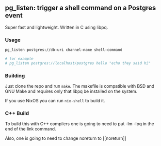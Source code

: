 ## pg_listen: trigger a shell command on a Postgres event

Super fast and lightweight. Written in C using libpq.

### Usage

```bash
pg_listen postgres://db-uri channel-name shell-command

# for example
# pg_listen postgres://localhost/postgres hello "echo they said hi"
```

### Building

Just clone the repo and run `make`. The makefile is compatible with BSD and GNU Make and requires only that libpq be installed on the system.

If you use NixOS you can run `nix-shell` to build it.

### C++ Build

To build this with C++ compilers
one is going to need to put 
    -lm -lpq
in the end of the link command.

Also, one is going to need to change 
    noreturn
to 
    [[noreturn]]
